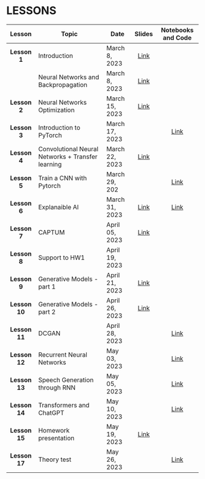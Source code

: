 # LESSONS


| Lesson | Topic              | Date    | Slides          | Notebooks and Code |
| :-------:| ------------------ | --------------- | :-------:          |:-------:  |
| **Lesson 1**      | Introduction    | March 8, 2023 | [Link]()   | |
                    |Neural Networks and Backpropagation| March 8, 2023 | [Link]()     ||
| **Lesson 2**      | Neural Networks Optimization | March 15, 2023 | [Link]()    ||
| **Lesson 3**      | Introduction to PyTorch | March 17, 2023 |     |[Link]()|
| **Lesson 4**      | Convolutional Neural Networks + Transfer learning | March 22, 2023 |     [Link]()||
| **Lesson 5**      | Train a CNN with Pytorch | March 29, 202 ||     [Link]()|
| **Lesson 6**      | Explanaible AI | March 31, 2023 |[Link]()|[Link]() | |
| **Lesson 7**      | CAPTUM | April 05, 2023 |[Link]()| |
| **Lesson 8**      | Support to HW1 | April 19, 2023 ||     |
| **Lesson 9**      | Generative Models - part 1  | April 21, 2023 |[Link]()|     |
| **Lesson 10**     | Generative Models - part 2  | April 26, 2023 |[Link]()|     |
| **Lesson 11**      | DCGAN  | April 28, 2023 ||     [Link]()|
| **Lesson 12**      | Recurrent Neural Networks  | May 03, 2023 ||     [Link]()|
| **Lesson 13**      | Speech Generation through RNN  | May 05, 2023 ||     [Link]()|
| **Lesson 14**      | Transformers and ChatGPT  | May 10, 2023 ||     [Link]()|
| **Lesson 15**      | Homework presentation  | May 19, 2023 |     [Link]()||
| **Lesson 17**      | Theory test  | May 26, 2023 | |     [Link]()||

